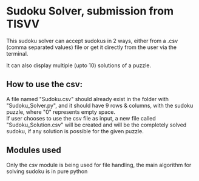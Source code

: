 # Sudoku Solver, submission from TISVV


<p>
  This sudoku solver can accept sudokus in 2 ways, either from a .csv (comma separated values) file or get it directly from the user via the terminal. <br>

  It can also display multiple (upto 10) solutions of a puzzle.
  
  
</p>

## How to use the csv:

<p>
  A file named "Sudoku.csv" should already exist in the folder with "Sudoku_Solver.py", and it should have 9 rows & columns, with the sudoku puzzle, where "0" represents empty space.
  <br>
  If user chooses to use the csv file as input, a new file called "Sudoku_Solution.csv" will be created and will be the completely solved sudoku, if any solution is possible for the given puzzle.
</p>

## Modules used

<p> Only the csv module is being used for file handling, the main algorithm for solving sudoku is in pure python </p>

